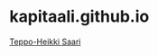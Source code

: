 # kapitaali.github.io

<script type="text/javascript" src="https://platform.linkedin.com/badges/js/profile.js" async defer></script>
<div class="LI-profile-badge"  data-version="v1" data-size="large" data-locale="en_US" data-type="horizontal" data-theme="light" data-vanity="teppo-heikki-saari-90a46824"><a class="LI-simple-link" href='https://ie.linkedin.com/in/teppo-heikki-saari-90a46824?trk=profile-badge'>Teppo-Heikki Saari</a></div>
